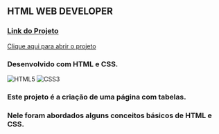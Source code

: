 ## HTML WEB DEVELOPER

### [Link do Projeto](https://wandersondantaas.github.io/FrontEndSenai2023/Projeto01/)


[Clique aqui para abrir o projeto](https://wandersondantaas.github.io/landing-page-academia/)

### Desenvolvido com HTML e CSS.
<div style="display: inline_block" >
    <img aling="center" alt="HTML5" src="https://img.shields.io/badge/HTML5-E34F26?style=for-the-badge&logo=html5&logoColor=white" />
    <img aling="center" alt="CSS3" src="https://img.shields.io/badge/CSS3-1572B6?style=for-the-badge&logo=css3&logoColor=white" />
</div>

### Este projeto é a criação de uma página com tabelas.

### Nele foram abordados alguns conceitos básicos de HTML e CSS.

